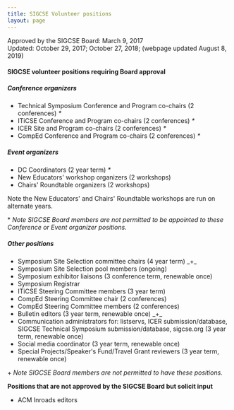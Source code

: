 ```yaml
---
title: SIGCSE Volunteer positions 
layout: page
---
```


Approved by the SIGCSE Board: March 9, 2017\
Updated: October 29, 2017; October 27, 2018; (webpage updated August 8,
2019)

<h4>SIGCSE volunteer positions requiring Board approval</h4>
<h5>Conference organizers</h5>

-   Technical Symposium Conference and Program co-chairs (2
    conferences) _*_
-   ITiCSE Conference and Program co-chairs (2 conferences) _*_
-   ICER Site and Program co-chairs (2 conferences) _*_
-   CompEd Conference and Program co-chairs (2 conferences) _*_

<h5>Event organizers</h5>

-   DC Coordinators (2 year term) _*_
-   New Educators' workshop organizers (2 workshops)
-   Chairs' Roundtable organizers (2 workshops)

Note the New Educators' and Chairs' Roundtable workshops are run on
alternate years.

\* _Note SIGCSE Board members are not permitted to be appointed to these
Conference or Event organizer positions._

<h5>Other positions</h5>

-   Symposium Site Selection committee chairs (4 year term) \_+_
-   Symposium Site Selection pool members (ongoing)
-   Symposium exhibitor liaisons (3 conference term, renewable once)
-   Symposium Registrar
-   ITiCSE Steering Committee members (3 year term)
-   CompEd Steering Committee chair (2 conferences)
-   CompEd Steering Committee members (2 conferences)
-   Bulletin editors (3 year term, renewable once) \_+_
-   Communication administrators for: listservs, ICER
    submission/database, SIGCSE Technical Symposium submission/database,
    sigcse.org (3 year term, renewable once)
-   Social media coordinator (3 year term, renewable once)
-   Special Projects/Speaker's Fund/Travel Grant reviewers (3 year term,
    renewable once)

\+ _Note SIGCSE Board members are not permitted to have these positions._

**Positions that are not approved by the SIGCSE Board but solicit
input**

-   ACM Inroads editors
